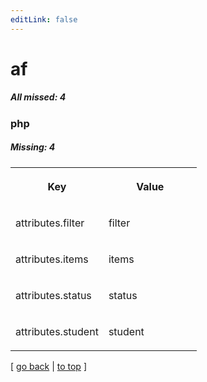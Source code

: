 ```yaml
---
editLink: false
---
```


# af

##### All missed: 4


### php

##### Missing: 4

<table width="100%">
<tr><th width="50%">

Key

</th><th width="50%">

Value

</th></tr>
<tr><td width="50%">

attributes.filter

</td><td width="50%">

filter

</td></tr>
<tr><td width="50%">

attributes.items

</td><td width="50%">

items

</td></tr>
<tr><td width="50%">

attributes.status

</td><td width="50%">

status

</td></tr>
<tr><td width="50%">

attributes.student

</td><td width="50%">

student

</td></tr>
</table>

[ [go back](../status.md) | [to top](#) ]

